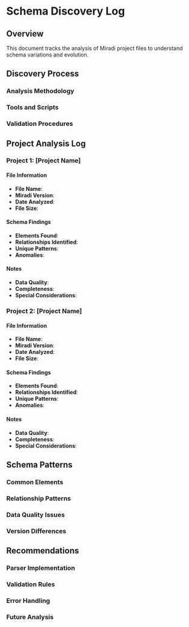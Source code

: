 # Schema Discovery Log

## Overview

This document tracks the analysis of Miradi project files to understand schema variations and evolution.

## Discovery Process

### Analysis Methodology

### Tools and Scripts

### Validation Procedures

## Project Analysis Log

### Project 1: [Project Name]

#### File Information
- **File Name**: 
- **Miradi Version**: 
- **Date Analyzed**: 
- **File Size**: 

#### Schema Findings
- **Elements Found**: 
- **Relationships Identified**: 
- **Unique Patterns**: 
- **Anomalies**: 

#### Notes
- **Data Quality**: 
- **Completeness**: 
- **Special Considerations**: 

### Project 2: [Project Name]

#### File Information
- **File Name**: 
- **Miradi Version**: 
- **Date Analyzed**: 
- **File Size**: 

#### Schema Findings
- **Elements Found**: 
- **Relationships Identified**: 
- **Unique Patterns**: 
- **Anomalies**: 

#### Notes
- **Data Quality**: 
- **Completeness**: 
- **Special Considerations**: 

## Schema Patterns

### Common Elements

### Relationship Patterns

### Data Quality Issues

### Version Differences

## Recommendations

### Parser Implementation

### Validation Rules

### Error Handling

### Future Analysis
